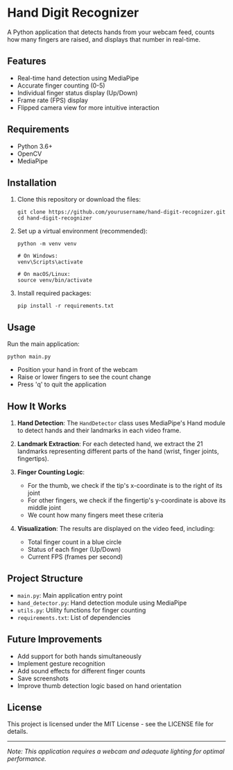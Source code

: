 # Hand Digit Recognizer

A Python application that detects hands from your webcam feed, counts how many fingers are raised, and displays that number in real-time.

## Features

- Real-time hand detection using MediaPipe
- Accurate finger counting (0-5)
- Individual finger status display (Up/Down)
- Frame rate (FPS) display
- Flipped camera view for more intuitive interaction

## Requirements

- Python 3.6+
- OpenCV
- MediaPipe

## Installation

1. Clone this repository or download the files:
   ```
   git clone https://github.com/yourusername/hand-digit-recognizer.git
   cd hand-digit-recognizer
   ```

2. Set up a virtual environment (recommended):
   ```
   python -m venv venv
   
   # On Windows:
   venv\Scripts\activate
   
   # On macOS/Linux:
   source venv/bin/activate
   ```

3. Install required packages:
   ```
   pip install -r requirements.txt
   ```

## Usage

Run the main application:
```
python main.py
```

- Position your hand in front of the webcam
- Raise or lower fingers to see the count change
- Press 'q' to quit the application

## How It Works

1. **Hand Detection**: The `HandDetector` class uses MediaPipe's Hand module to detect hands and their landmarks in each video frame.

2. **Landmark Extraction**: For each detected hand, we extract the 21 landmarks representing different parts of the hand (wrist, finger joints, fingertips).

3. **Finger Counting Logic**: 
   - For the thumb, we check if the tip's x-coordinate is to the right of its joint
   - For other fingers, we check if the fingertip's y-coordinate is above its middle joint
   - We count how many fingers meet these criteria

4. **Visualization**: The results are displayed on the video feed, including:
   - Total finger count in a blue circle
   - Status of each finger (Up/Down)
   - Current FPS (frames per second)

## Project Structure

- `main.py`: Main application entry point
- `hand_detector.py`: Hand detection module using MediaPipe
- `utils.py`: Utility functions for finger counting
- `requirements.txt`: List of dependencies

## Future Improvements

- Add support for both hands simultaneously
- Implement gesture recognition
- Add sound effects for different finger counts
- Save screenshots
- Improve thumb detection logic based on hand orientation

## License

This project is licensed under the MIT License - see the LICENSE file for details.

---

*Note: This application requires a webcam and adequate lighting for optimal performance.*